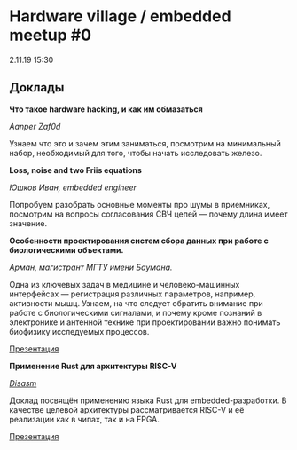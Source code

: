 # Hardware village / embedded meetup #0

2.11.19
15:30

## Доклады

**Что такое hardware hacking, и как им обмазаться**

_Aanper_
_Zaf0d_

Узнаем что это и зачем этим заниматься, посмотрим на минимальный набор, необходимый для того, чтобы начать исследовать железо.

**Loss, noise and two Friis equations**

_Юшков Иван, embedded engineer_

Попробуем разобрать основные моменты про шумы в приемниках, посмотрим на вопросы согласования СВЧ цепей — почему длина имеет значение.

**Особенности проектирования систем сбора данных при работе с биологическими объектами.**

_Арман, магистрант МГТУ имени Баумана._

Одна из ключевых задач в медицине и человеко-машинных интерфейсах — регистрация различных параметров, например, активности мышц. Узнаем, на что следует обратить внимание при работе с биологическими сигналами, и почему кроме познаний в электронике и антенной технике при проектировании важно понимать биофизику исследуемых процессов.

[Презентация](/hwv_0_medInstrumentationDesign.pdf)

**Применение Rust для архитектуры RISC-V**

_[Disasm](https://github.com/Disasm)_

Доклад посвящён применению языка Rust для embedded-разработки.
В качестве целевой архитектуры рассматривается RISC-V и её реализации как в чипах, так и на FPGA.

[Презентация](/hvw0_rust_and_riscv.pdf)
